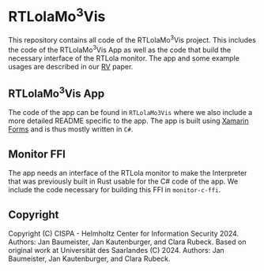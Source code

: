 # RTLolaMo<sup>3</sup>Vis
This repository contains all code of the RTLolaMo<sup>3</sup>Vis project. This includes the code of the RTLolaMo<sup>3</sup>Vis App as well as the code that build the necessary interface of the RTLola monitor.
The app and some example usages are described in our [RV](https://yeni.cmpe.bogazici.edu.tr/rv24/) paper.

## RTLolaMo<sup>3</sup>Vis App
The code of the app can be found in `RTLolaMo3Vis` where we also include a more detailed README specific to the app.
The app is built using [Xamarin Forms](https://dotnet.microsoft.com/en-us/apps/xamarin/xamarin-forms) and is thus mostly written in `C#`.

## Monitor FFI
The app needs an interface of the RTLola monitor to make the Interpreter that was previously built in Rust usable for the C# code of the app.
We include the code necessary for building this FFI in `monitor-c-ffi`.

## Copyright
Copyright (C) CISPA - Helmholtz Center for Information Security 2024. Authors: Jan Baumeister, Jan Kautenburger, and Clara Rubeck. Based on original work at Universität des Saarlandes (C) 2024. Authors: Jan Baumeister, Jan Kautenburger, and Clara Rubeck.
